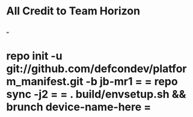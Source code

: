 All Credit to Team Horizon
===========================================================================
                                                                          =
repo init -u git://github.com/defcondev/platform_manifest.git -b jb-mr1   =
                                                                          =
repo sync -j2                                                             =
                                                                          =
. build/envsetup.sh && brunch device-name-here                            =
===========================================================================


